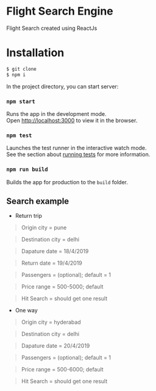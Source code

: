 # Flight Search Engine
Flight Search created using ReactJs

# Installation

```sh
$ git clone
$ npm i
```

In the project directory, you can start server:

### `npm start`

Runs the app in the development mode.<br>
Open [http://localhost:3000](http://localhost:3000) to view it in the browser.
### `npm test`

Launches the test runner in the interactive watch mode.<br>
See the section about [running tests](#running-tests) for more information.

### `npm run build`

Builds the app for production to the `build` folder.<br>

## Search example

- Return trip

> Origin city         = pune

> Destination city    = delhi

> Dapature date       = 18/4/2019

> Return date         = 19/4/2019

> Passengers          = (optional); default = 1

> Price range         = 500-5000; default

> Hit Search          = should get one result

- One way

> Origin city         = hyderabad

> Destination city    = delhi

> Dapature date       = 20/4/2019

> Passengers          = (optional); default = 1

> Price range         = 500-6000; default

> Hit Search          = should get one result
